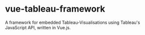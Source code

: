 # vue-tableau-framework
A framework for embedded Tableau-Visualisations using Tableau's JavaScript API, written in Vue.js.
